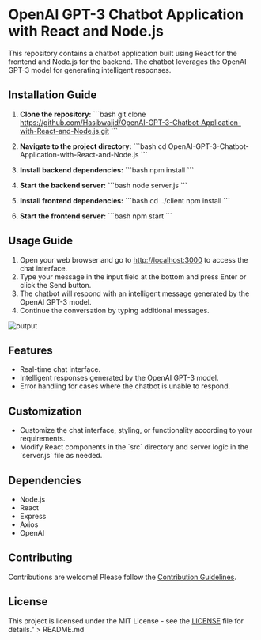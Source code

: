 
# OpenAI GPT-3 Chatbot Application with React and Node.js

This repository contains a chatbot application built using React for the frontend and Node.js for the backend. The chatbot leverages the OpenAI GPT-3 model for generating intelligent responses.

## Installation Guide

1. **Clone the repository:**
   \`\`\`bash
   git clone https://github.com/Hasibwajid/OpenAI-GPT-3-Chatbot-Application-with-React-and-Node.js.git
   \`\`\`

2. **Navigate to the project directory:**
   \`\`\`bash
   cd OpenAI-GPT-3-Chatbot-Application-with-React-and-Node.js
   \`\`\`

3. **Install backend dependencies:**
   \`\`\`bash
   npm install
   \`\`\`

4. **Start the backend server:**
   \`\`\`bash
   node server.js
   \`\`\`

5. **Install frontend dependencies:**
   \`\`\`bash
   cd ../client
   npm install
   \`\`\`

6. **Start the frontend server:**
   \`\`\`bash
   npm start
   \`\`\`

## Usage Guide

1. Open your web browser and go to [http://localhost:3000](http://localhost:3000) to access the chat interface.
2. Type your message in the input field at the bottom and press Enter or click the Send button.
3. The chatbot will respond with an intelligent message generated by the OpenAI GPT-3 model.
4. Continue the conversation by typing additional messages.

![output](https://github.com/Hasibwajid/OpenAI-GPT-3-Chatbot-Application-with-React-and-Node.js/assets/72168225/25ef857a-6678-486c-8dd4-73f5eaf42bee)


## Features

- Real-time chat interface.
- Intelligent responses generated by the OpenAI GPT-3 model.
- Error handling for cases where the chatbot is unable to respond.

## Customization

- Customize the chat interface, styling, or functionality according to your requirements.
- Modify React components in the \`src\` directory and server logic in the \`server.js\` file as needed.

## Dependencies

- Node.js
- React
- Express
- Axios
- OpenAI

## Contributing

Contributions are welcome! Please follow the [Contribution Guidelines](CONTRIBUTING.md).

## License

This project is licensed under the MIT License - see the [LICENSE](LICENSE) file for details." > README.md
